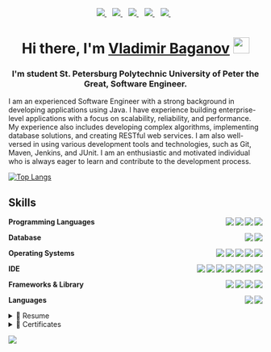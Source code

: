 

<p align='center'>
  
  <a href="https://www.linkedin.com/in/baganovvladimir/">
    <img src="https://img.shields.io/badge/linkedin-%230077B5.svg?&style=for-the-badge&logo=linkedin&logoColor=white" />
  </a>&nbsp;&nbsp;
  <a href="(https://facebook.com/baganov/">
    <img src="https://img.shields.io/badge/Facebook-1877F2?style=for-the-badge&logo=facebook&logoColor=white" />        
  </a>&nbsp;&nbsp;
  <a href="(https://facebook.com/baganov/">
    <img src="https://img.shields.io/badge/Facebook-1877F2?style=for-the-badge&logo=facebook&logoColor=white" />        
  </a>&nbsp;&nbsp;
  <a href="https://t.me/baganovs">
    <img src="https://img.shields.io/badge/Telegram-2CA5E0?style=for-the-badge&logo=telegram&logoColor=white" />        
  </a>&nbsp;&nbsp;
  <a href="https://leetcode.com/bagano/">
    <img src="https://img.shields.io/badge/-LeetCode-FFA116?style=for-the-badge&logo=LeetCode&logoColor=black" />        
  </a>&nbsp;&nbsp;
  
</p>


<!---[![FACEBOOK](https://img.shields.io/badge/Facebook-1877F2?style=for-the-badge&logo=facebook&logoColor=white)](https://github.com/DEBAGanov)
[![TELGRAM](https://img.shields.io/badge/Telegram-2CA5E0?style=for-the-badge&logo=telegram&logoColor=white)](https://t.me/baganovs)
[![LinkedIn](https://img.shields.io/badge/LinkedIn-0077B5?style=for-the-badge&logo=linkedin&logoColor=white)](https://github.com/DEBAGanov)
[![LeetCode](https://img.shields.io/badge/-LeetCode-FFA116?style=for-the-badge&logo=LeetCode&logoColor=black)](https://leetcode.com/bagano/)-->



<h1 align="center">Hi there, I'm <a href="https://t.me/baganovs" target="_blank">Vladimir Baganov</a> 
<img src="https://github.com/blackcater/blackcater/raw/main/images/Hi.gif" height="32"/></h1>
<h3 align="center"> I'm student St. Petersburg Polytechnic University of Peter the Great, Software Engineer. </h3>


I am an experienced Software Engineer with a strong background in developing applications using Java. I have experience building enterprise-level applications with a focus on scalability, reliability, and performance. My experience also includes developing complex algorithms, implementing database solutions, and creating RESTful web services. I am also well-versed in using various development tools and technologies, such as Git, Maven, Jenkins, and JUnit. I am an enthusiastic and motivated individual who is always eager to learn and contribute to the development process.


<!---Для подробной версии-->
[![Top Langs](https://github-readme-stats.vercel.app/api/top-langs/?username=DEBAGanov&theme=dark)](https://github.com/DEBAGanov)








<!---### Key points-->



<!---### My opensource projects-->


<!---## 🛠 Technical Stack
![Java](https://img.shields.io/badge/java-%23ED8B00.svg?style=for-the-badge&logo=java&logoColor=white)
![Python](https://img.shields.io/badge/python-3670A0?style=for-the-badge&logo=python&logoColor=ffdd54)

![Postgres](https://img.shields.io/badge/postgres-%23316192.svg?style=for-the-badge&logo=postgresql&logoColor=white)
![MySQL](https://img.shields.io/badge/mysql-%2300f.svg?style=for-the-badge&logo=mysql&logoColor=white)

![LaTeX](https://img.shields.io/badge/latex-%23008080.svg?style=for-the-badge&logo=latex&logoColor=white)

![Apache Maven](https://img.shields.io/badge/Apache%20Maven-C71A36?style=for-the-badge&logo=Apache%20Maven&logoColor=white)
![Gradle](https://img.shields.io/badge/Gradle-02303A.svg?style=for-the-badge&logo=Gradle&logoColor=white)
![Nginx](https://img.shields.io/badge/nginx-%23009639.svg?style=for-the-badge&logo=nginx&logoColor=white)
![Apache Tomcat](https://img.shields.io/badge/apache%20tomcat-%23F8DC75.svg?style=for-the-badge&logo=apache-tomcat&logoColor=black)
![Jenkins](https://img.shields.io/badge/jenkins-%232C5263.svg?style=for-the-badge&logo=jenkins&logoColor=white)

![Docker](https://img.shields.io/badge/docker-%230db7ed.svg?style=for-the-badge&logo=docker&logoColor=white)-->

## Skills

<img align="right" src="https://img.shields.io/badge/BASH-4EAA25?logo=gnu-bash&logoColor=white" />
<img align="right" src="https://img.shields.io/badge/JavaScript-323330?logo=javascript&logoColor=F7DF1E" />
<img align="right" src="https://img.shields.io/badge/Python-FFD43B?logo=python&logoColor=blue" />
<img align="right" src="https://img.shields.io/badge/java-%23ED8B00.svg?logo=java&logoColor=white" />



<!---**Programming**-->
**Programming Languages**

**Database**
<img align="right" src="https://img.shields.io/badge/MySQL-005C84?logo=mysql&logoColor=white" />
<img align="right" src="https://img.shields.io/badge/PostgreSQL-316192?logo=postgresql&logoColor=white" />



<img align="right" src="https://img.shields.io/badge/Arch-1793D1?logo=arch-linux&logoColor=white" />
<img align="right" src="https://img.shields.io/badge/Fedora-294172?logo=fedora&logoColor=white" />
<img align="right" src="https://img.shields.io/badge/Debian-A81D33?logo=debian&logoColor=white" />
<img align="right" src="https://img.shields.io/badge/Ubuntu-E95420?logo=ubuntu&logoColor=white" />
<img align="right" src="https://img.shields.io/badge/Windows-0078D6?logo=windows&logoColor=white" />

**Operating Systems**




**IDE**
<img align="right" src="https://img.shields.io/badge/LaTeX-47A141?logo=LaTeX&logoColor=white" />
<img align="right" src="https://img.shields.io/badge/sublime_text-%23575757.svg?logo=sublime-text&logoColor=important" />
<img align="right" src="https://img.shields.io/badge/Emacs-%237F5AB6.svg?logo=gnu-emacs&logoColor=white" />
<img align="right" src="https://img.shields.io/badge/VIM-%2311AB00.svg?logo=vim&logoColor=whitee" />
<img align="right" src="https://img.shields.io/badge/VSCode-0078D4?logo=visual%20studio%20code&logoColor=white" />
<img align="right" src="https://img.shields.io/badge/PyCharm-000000.svg?logo=PyCharm&logoColor=white" />
<img align="right" src="https://img.shields.io/badge/IntelliJ_IDEA-000000.svg?logo=intellij-idea&logoColor=white" />



<img align="right" src="https://img.shields.io/badge/Spring-6DB33F?logo=spring&logoColor=white" />
<img align="right" src="https://img.shields.io/badge/Postman-FF6C37?logo=Postman&logoColor=white" />
<img align="right" src="https://img.shields.io/badge/Docker-2CA5E0?logo=docker&logoColor=white" />
<img align="right" src="https://img.shields.io/badge/gradle-02303A?logo=gradle&logoColor=white" />




**Frameworks & Library**


<img align="right" src="https://img.shields.io/badge/English-B2-blue?logo=data:image/svg%2bxml;base64,PHN2ZyB4bWxucz0iaHR0cDovL3d3dy53My5vcmcvMjAwMC9zdmciIGlkPSJmbGFnLWljb24tY3NzLWdiLWVuZyIgdmlld0JveD0iMCAwIDY0MCA0ODAiPgogIDxwYXRoIGZpbGw9IiNmZmYiIGQ9Ik0wIDBoNjQwdjQ4MEgweiIvPgogIDxwYXRoIGZpbGw9IiNjZTExMjQiIGQ9Ik0yODEuNiAwaDc2Ljh2NDgwaC03Ni44eiIvPgogIDxwYXRoIGZpbGw9IiNjZTExMjQiIGQ9Ik0wIDIwMS42aDY0MHY3Ni44SDB6Ii8+Cjwvc3ZnPgo=" />
<img align="right" src="https://img.shields.io/badge/Russian-mother tongue-green?logo=data:image/svg%2bxml;base64," />




**Languages**





<!---[![codewars](https://www.codewars.com/users/username/DEBAGanov/large)](https://www.codewars.com/users/DEBAGanov)-->   





<details>
  <summary>📃 Resume</summary>


## Education

📖 **Development**\
📆 2020 - 2023\
📍 **St. Petersburg Polytechnic University of Peter the Great** -  Software Engineer, St. Petersburg

📆 2004 - 2009\
📍 **Moscow State University A. N. Kosygin** - Mechanical Engineer, Moscow

## Experience

<img align="right" src="https://img.shields.io/badge/Xamarin%20Forms-3498DB?logo=xamarin&logoColor=white" />

- 👨‍💻 **Cross Mobile Developer**\
📆 2021 - moment\
📍 **Xp Inc** - São Paulo/SP, Brazil
  
<img align="right" src="https://img.shields.io/badge/Xamarin%20Forms-3498DB?logo=xamarin&logoColor=white" />

- 👨‍💻 **Cross Mobile Developer**\
📆 2021 - oct/2021\
📍 **Avanade** - São Paulo/SP, Brazil
  
<img align="right" src="https://img.shields.io/badge/Xamarin%20Forms-3498DB?logo=xamarin&logoColor=white" />

- 👨‍💻 **Cross Mobile Developer**\
📆 2021 - jun/2021\
📍 **Squadra Digital** - Belo Horizonte/MG, Brazil

<img align="right" src="https://img.shields.io/badge/Slack-4A154B?logo=slack&logoColor=white" />
<img align="right" src="https://img.shields.io/badge/Azure-0089D6?logo=microsoft-azure&logoColor=white" />
<img align="right" src="https://img.shields.io/badge/SQL%20Server-CC2927?logo=microsoft-sql-server&logoColor=white" />
<img align="right" src="https://img.shields.io/badge/Github-181717?logo=github&logoColor=white" />
<img align="right" src="https://img.shields.io/badge/C Sharp-239120?logo=c-sharp&logoColor=white" />
<img align="right" src="https://img.shields.io/badge/UWP-0089D6?logo=microsoft&logoColor=white" />
<img align="right" src="https://img.shields.io/badge/Xamarin%20Forms-3498DB?logo=xamarin&logoColor=white" />

- 👨‍💻 **CIO and Cross Mobile Developer**\
📆 2016 - 2021\
📍 **Infinitus Solutions** - Curitiba/PR, Brazil

<img align="right" src="https://img.shields.io/badge/SQL%20Server-CC2927?logo=microsoft-sql-server&logoColor=white" />
<img align="right" src="https://img.shields.io/badge/C Sharp-239120?logo=c-sharp&logoColor=white" />
<img align="right" src="https://img.shields.io/badge/html5-E34F26?logo=html5&logoColor=white" />
<img align="right" src="https://img.shields.io/badge/css3-1572B6?logo=css3&logoColor=white" />
<img align="right" src="https://img.shields.io/badge/bootstrap-563D7C?logo=bootstrap&logoColor=white" />

- 👨‍💻 **Systems Analyst and Front End Developer**\
📆 2015 - 2016\
📍 **Web Works** - Presidente Prudente/SP, Brazil

<img align="right" src="https://img.shields.io/badge/Windows-0078D6?logo=windows&logoColor=white" />
<img align="right" src="https://img.shields.io/badge/Microsoft%20Excel-217346?logo=microsoft-excel&logoColor=white" />
<img align="right" src="https://img.shields.io/badge/Microsoft%20Office-D83B01?logo=microsoft-office&logoColor=white" />
<img align="right" src="https://img.shields.io/badge/SAP-0FAAFF?logo=sap&logoColor=white" />


- 👨‍💻 **Office Assistant**\
📆 2011 - 2015\
📍 **Energisa** - Presidente Prudente/SP, Brazil


</details>



<details>
<summary>📃 Certificates</summary>

## Certificates
### Exercises LeetCode

[![DEBAGanov LeetCode stats](https://leetcode-stats-six.vercel.app/?username=bagano&theme=dark)](https://github.com/KnlnKS/leetcode-stats)




<!-- Yandex.Metrika counter -->
<script type="text/javascript" >
   (function(m,e,t,r,i,k,a){m[i]=m[i]||function(){(m[i].a=m[i].a||[]).push(arguments)};
   m[i].l=1*new Date();
   for (var j = 0; j < document.scripts.length; j++) {if (document.scripts[j].src === r) { return; }}
   k=e.createElement(t),a=e.getElementsByTagName(t)[0],k.async=1,k.src=r,a.parentNode.insertBefore(k,a)})
   (window, document, "script", "https://mc.yandex.ru/metrika/tag.js", "ym");

   ym(92801430, "init", {
        clickmap:true,
        trackLinks:true,
        accurateTrackBounce:true,
        webvisor:true
   });
</script>
<noscript><div><img src="https://mc.yandex.ru/watch/92801430" style="position:absolute; left:-9999px;" alt="" /></div></noscript>
<!-- /Yandex.Metrika counter -->


</details>

![](https://komarev.com/ghpvc/?username=DEBAGanov)
